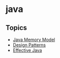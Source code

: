 # java

## Topics

- [Java Memory Model](theory/memory_model/README.md)
- [Design Patterns](theory/design_patterns/README.md)
- [Effective Java](theory/effective_java/README.md)
